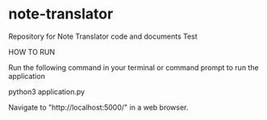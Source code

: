 # note-translator
Repository for Note Translator code and documents
Test

HOW TO RUN

Run the following command in your terminal or command prompt to run the application

python3 application.py

Navigate to "http://localhost:5000/" in a web browser.